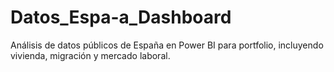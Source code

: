 # Datos_Espa-a_Dashboard
Análisis de datos públicos de España en Power BI para portfolio, incluyendo vivienda, migración y mercado laboral.
